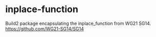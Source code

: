 # inplace-function

Build2 package encapsulating the inplace_function from WG21 SG14.
https://github.com/WG21-SG14/SG14
